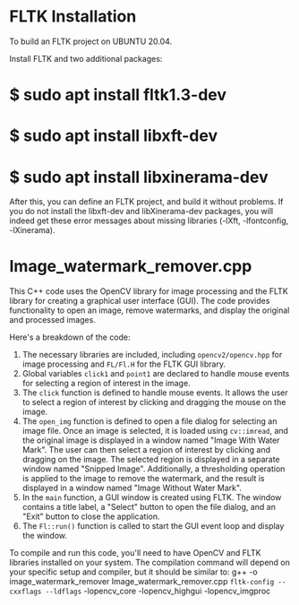 # FLTK Installation
To build an FLTK project on UBUNTU 20.04.

Install FLTK and two additional packages:
# $ sudo apt install fltk1.3-dev
# $ sudo apt install libxft-dev
# $ sudo apt install libxinerama-dev
After this, you can define an FLTK project, and build it without problems.
If you do not install the libxft-dev and libXinerama-dev packages, you will indeed get these error messages about missing libraries (-lXft, -lfontconfig, -lXinerama).

# Image_watermark_remover.cpp
This C++ code uses the OpenCV library for image processing and the FLTK library for creating a graphical user interface (GUI). The code provides functionality to open an image, remove watermarks, and display the original and processed images.

Here's a breakdown of the code:

1. The necessary libraries are included, including `opencv2/opencv.hpp` for image processing and `FL/Fl.H` for the FLTK GUI library.
2. Global variables `click1` and `point1` are declared to handle mouse events for selecting a region of interest in the image.
3. The `click` function is defined to handle mouse events. It allows the user to select a region of interest by clicking and dragging the mouse on the image.
4. The `open_img` function is defined to open a file dialog for selecting an image file. Once an image is selected, it is loaded using `cv::imread`, and the original image is displayed in a window named "Image With Water Mark". The user can then select a region of interest by clicking and dragging on the image. The selected region is displayed in a separate window named "Snipped Image". Additionally, a thresholding operation is applied to the image to remove the watermark, and the result is displayed in a window named "Image Without Water Mark".
5. In the `main` function, a GUI window is created using FLTK. The window contains a title label, a "Select" button to open the file dialog, and an "Exit" button to close the application.
6. The `Fl::run()` function is called to start the GUI event loop and display the window.

To compile and run this code, you'll need to have OpenCV and FLTK libraries installed on your system. The compilation command will depend on your specific setup and compiler, but it should be similar to:
g++ -o image_watermark_remover Image_watermark_remover.cpp `fltk-config --cxxflags --ldflags` -lopencv_core -lopencv_highgui -lopencv_imgproc
